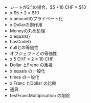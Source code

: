 * レートが2:1の場合、$5 +10 CHF = $10
* x $5 * 2 = $10
* x amountのプライベート化
* x Dollarの副作用
* Moneyの丸め処理
* x equals()
* hasCode()
* nullとの等価性
* オブジェクトとの等価性
* x 5 CHF * 2 = 10 CHF
* Dollar とFranc の重複
* x equals の一般化
* times の一般化
* x Franc とDollar の比較
* 通貨
* testFrancMultiplication の削除

